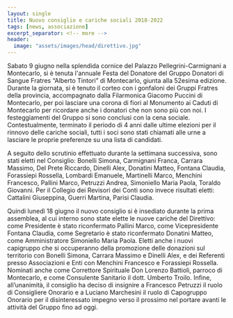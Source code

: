 ```yaml
---
layout: single
title: Nuovo consiglio e cariche sociali 2018-2022
tags: [news, associazione]
excerpt_separator: <!-- more -->
header:
  image: "assets/images/head/direttivo.jpg"
---
```


Sabato 9 giugno nella splendida cornice del Palazzo Pellegrini-Carmignani a
Montecarlo, si è tenuta l'annuale Festa del Donatore del Gruppo Donatori di
Sangue Fratres “Alberto Tintori” di Montecarlo, giunta alla 52esima edizione.
Durante la giornata, si è tenuto il corteo con i gonfaloni dei Gruppi Fratres
della provincia, accompagnato dalla Filarmonica Giacomo Puccini di Montecarlo,
per poi lasciare una corona di fiori al Monumento ai Caduti di Montecarlo per
ricordare anche i donatori che non sono più con noi. I festeggiamenti del Gruppo
si sono conclusi con la cena sociale. Contestualmente, terminato il periodo di 4
anni dalle ultime elezioni per il rinnovo delle cariche sociali, tutti i soci
sono stati chiamati alle urne a lasciare le proprie preferenze su una lista di
candidati.

<!-- more -->

A seguito dello scrutinio effettuato durante la settimana successiva, sono stati
eletti nel Consiglio: Bonelli Simona, Carmignani Franca, Carrara Massimo, Del
Prete Riccardo, Dinelli Alex, Donatini Matteo, Fontana Claudia, Forassiepi
Rossella, Lombardi Emanuele, Martinelli Marco, Menchini Francesco, Pallini
Marco, Petruzzi Andrea, Simoniello Maria Paola, Toraldo Giovanni. Per il
Collegio dei Revisori dei Conti sono invece risultati eletti: Cattalini
Giuseppina, Guerri Martina, Parisi Claudia.

Quindi lunedì 18 giugno il nuovo consiglio si è insediato durante la prima
assemblea, al cui interno sono state elette le nuove cariche del Direttivo: come
Presidente è stato riconfermato Pallini Marco, come Vicepresidente Fontana
Claudia, come Segretario è stato riconfermato Donatini Matteo, come
Amministratore Simoniello Maria Paola. Eletti anche i nuovi capigruppo che si
occuperanno della promozione delle donazioni sul territorio con Bonelli Simona,
Carrara Massimo e Dinelli Alex, e dei Referenti presso Associazioni e Enti con
Menchini Francesco e Forassiepi Rossella. Nominati anche come Correttore
Spirituale Don Lorenzo Battioli, parroco di Montecarlo, e come Consulente
Sanitario il dott. Umberto Troilo. Infine, all’unanimità, il consiglio ha deciso
di insignire  a Francesco Petruzzi il ruolo di Consigliere Onorario e a Luciano
Marchesini il ruolo di Capogruppo Onorario per il disinteressato impegno verso
il prossimo nel portare avanti le attività del Gruppo fino ad oggi.
